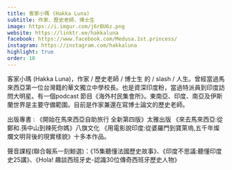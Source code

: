 ```yaml
---
title: 客家小瑪 (Hakka Luna)
subtitle: 作家、歷史老師、博士生
image: https://i.imgur.com/j6rBU6z.png
website: https://linktr.ee/hakkaluna
facebook: https://www.facebook.com/Medusa.1st.princess/
instagram: https://instagram.com/hakkaluna
highlight: true
order: 10
---
```

客家小瑪 (Hakka Luna)，作家 / 歷史老師 / 博士生 的 / slash / 人生。曾經當過馬來西亞第一位台灣籍的華文獨立中學校長。也是資深印度粉，當過特派員到印度訪問大明星。有一個podcast 節目《海外村民集會所》。東南亞、印度、南亞及伊斯蘭世界是主要守備範圍。目前是作家兼還在寫博士論文的歷史老師。

出版專書 : 《開始在馬來西亞自助旅行 全新第四版》太雅出版 《來去馬來西亞:從鄭和.孫中山到辣死你媽》八旗文化 《用電影說印度:從婆羅門到寶萊塢,五千年燦爛文明背後的現實樣貌》十多本作品。

聲音課程(聯合報系一刻鯨選)：《15集聽懂法國歷史故事》、《印度不思議:聽懂印度史25講》、《Hola! 趣談西班牙史-認識30位傳奇西班牙歷史人物》

